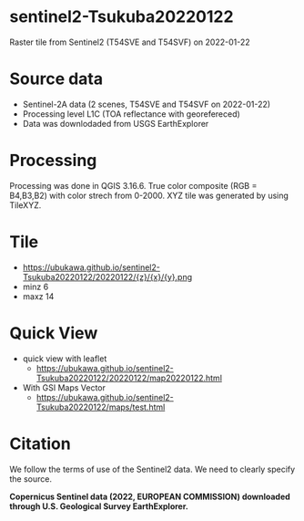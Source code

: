 # sentinel2-Tsukuba20220122
Raster tile from Sentinel2 (T54SVE and T54SVF) on 2022-01-22

# Source data
* Sentinel-2A data (2 scenes, T54SVE and T54SVF on 2022-01-22)  
* Processing level L1C (TOA reflectance with georefereced)
* Data was downlodaded from USGS EarthExplorer 

# Processing
Processing was done in QGIS 3.16.6.
True color composite (RGB = B4,B3,B2) with color strech from 0-2000.
XYZ tile was generated by using TileXYZ.

# Tile
* https://ubukawa.github.io/sentinel2-Tsukuba20220122/20220122/{z}/{x}/{y}.png  
* minz 6   
* maxz 14   

# Quick View
* quick view with leaflet
    * https://ubukawa.github.io/sentinel2-Tsukuba20220122/20220122/map20220122.html
* With GSI Maps Vector  
    * https://ubukawa.github.io/sentinel2-Tsukuba20220122/maps/test.html

# Citation
We follow the terms of use of the Sentinel2 data. We need to clearly specify the source.  

**Copernicus Sentinel data (2022, EUROPEAN COMMISSION) downloaded through U.S. Geological Survey EarthExplorer.**  


